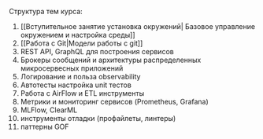 Структура тем курса:
1) [[Вступительное занятие установка окружений| Базовое управление окружением и настройка среды]]
2) [[Работа с Git|Модели работы с git]]
3) REST API, GraphQL для построения сервисов
4) Брокеры сообщений и архитектуры распределенных микросервесных приложений
5) Логирование и польза observability
6) Автотесты настройка unit тестов
7) Работа с AirFlow и ETL инструменты 
8) Метрики и мониторинг сервисов (Prometheus, Grafana)
9) MLFlow, ClearML
10) инструменты отладки (профайлеты, линтеры)
11) паттерны GOF



